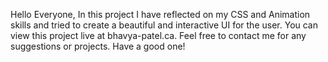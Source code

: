 Hello Everyone,
In this project I have reflected on my CSS and Animation skills and tried to create a beautiful and interactive UI for the user.
You can view this project live at bhavya-patel.ca.
Feel free to contact me for any suggestions or projects.
Have a good one!
